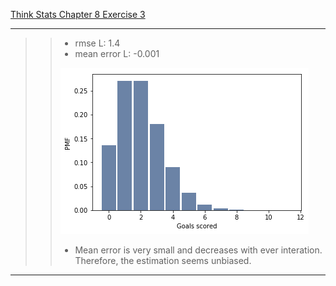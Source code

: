[Think Stats Chapter 8 Exercise 3](http://greenteapress.com/thinkstats2/html/thinkstats2009.html#toc77)

---

>> * rmse L: 1.4
>> * mean error L: -0.001
>> 
>> ![alt text](https://github.com/yk2684/dsp/blob/master/statistics/images/Estimation.png)
>> * Mean error is very small and decreases with ever interation. Therefore, the estimation seems unbiased.

---

